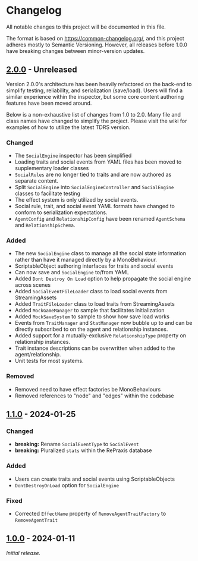 # Changelog

All notable changes to this project will be documented in this file.

The format is based on <https://common-changelog.org/>, and this project adheres mostly to Semantic Versioning. However, all releases before 1.0.0 have breaking changes between minor-version updates.

## [2.0.0] - Unreleased

Version 2.0.0's architecture has been heavily refactored on the back-end to simplify testing, reliability, and serialization (save/load). Users will find a similar experience within the inspector, but some core content authoring features have been moved around.

Below is a non-exhaustive list of changes from 1.0 to 2.0. Many file and class names have changed to simplify the project. Please visit the wiki for examples of how to utilize the latest TDRS version.

### Changed

- The `SocialEngine` inspector has been simplified
- Loading traits and social events from YAML files has been moved to supplementary loader classes
- `SocialRules` are no longer tied to traits and are now authored as separate content.
- Split `SocialEngine` into `SocialEngineController` and `SocialEngine` classes to facilitate testing
- The effect system is only utilized by social events.
- Social rule, trait, and social event YAML formats have changed to conform to serialization expectations.
- `AgentConfig` and `RelationshipConfig` have been renamed `AgentSchema` and `RelationshipSchema`.

### Added

- The new `SocialEngine` class to manage all the social state information rather than have it managed directly by a MonoBehaviour.
- ScriptableObject authoring interfaces for traits and social events
- Can now save and `SocialEngine` to/from YAML
- Added `Dont Destroy On Load` option to help  propagate the social engine across scenes
- Added `SocialEventFileLoader` class to load social events from StreamingAssets
- Added `TraitFileLoader` class to load traits from StreamingAssets
- Added `MockGameManager` to sample that facilitates initialization
- Added `MockSaveSystem` to sample to show how save load works
- Events from `TraitManager` and `StatManager` now bubble up to and can be directly subscribed to on the agent and relationship instances.
- Added support for a mutually-exclusive `RelationshipType` property on relationship instances.
- Trait instance descriptions can be overwritten when added to the agent/relationship.
- Unit tests for most systems.

### Removed

- Removed need to have effect factories be MonoBehaviours
- Removed references to "node" and "edges" within the codebase

## [1.1.0] - 2024-01-25

### Changed

- **breaking:** Rename `SocialEventType` to `SocialEvent`
- **breaking:** Pluralized `stats` within the RePraxis database

### Added

- Users can create traits and social events using ScriptableObjects
- `DontDestroyOnLoad` option for `SocialEngine`

### Fixed

- Corrected `EffectName` property of `RemoveAgentTraitFactory` to `RemoveAgentTrait`

## [1.0.0] - 2024-01-11

_Initial release._

[1.0.0]: https://github.com/ShiJbey/TDRS/releases/tag/v1.0.0
[1.1.0]: https://github.com/ShiJbey/TDRS/releases/tag/v1.1.0
[2.0.0]: https://github.com/ShiJbey/TDRS/releases/tag/v2.0.0
